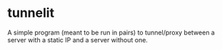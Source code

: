 # tunnelit
A simple program (meant to be run in pairs) to tunnel/proxy between a server with a static IP and a server without one.
